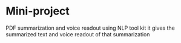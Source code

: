 # Mini-project
PDF summarization and voice readout using NLP tool kit it gives the summarized text and voice readout of that summarization
